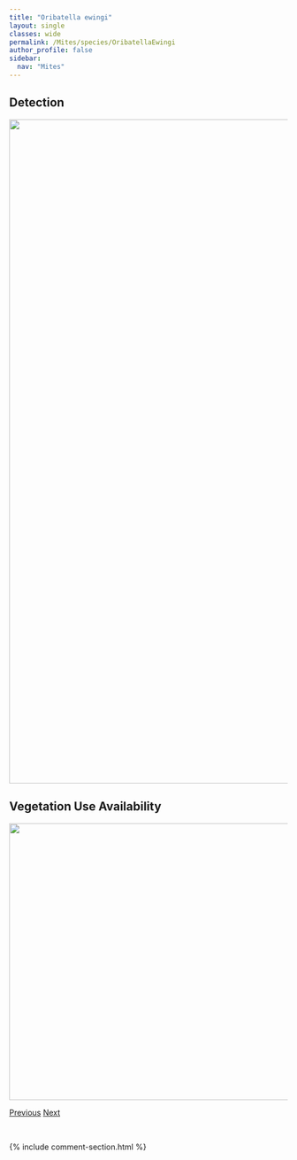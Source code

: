 ```yaml
---
title: "Oribatella ewingi"
layout: single
classes: wide
permalink: /Mites/species/OribatellaEwingi
author_profile: false
sidebar:
  nav: "Mites"
---
```


<h2>Detection</h2>

<a href="https://drive.google.com/uc?export=view&id=1dYzBiRiFk5qFwZKvmMpb6v7SlVEH1syo">
<img src="https://drive.google.com/uc?export=view&id=1dYzBiRiFk5qFwZKvmMpb6v7SlVEH1syo" height = "1200" width = "800">
</a>


<h2>Vegetation Use Availability</h2>

<a href="https://drive.google.com/uc?export=view&id=1kftWQXKIAr2XrpRk8TTRXEGzUgE9hF64">
<img src="https://drive.google.com/uc?export=view&id=1kftWQXKIAr2XrpRk8TTRXEGzUgE9hF64" height = "500" width = "1000">
</a>


<a href="/DevelopmentWebsite/Mites/species/OribatellaCanadensis" class="pagination--pager" title="Oribatella canadensis">Previous</a> <a href="/DevelopmentWebsite/Mites/species/OribatellaJacoti" class="pagination--pager" title="Oribatella jacoti">Next</a>

<p>&nbsp;</p>

{% include comment-section.html %}
